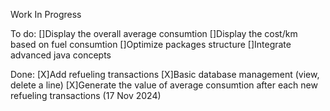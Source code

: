 Work In Progress

To do:
[]Display the overall average consumtion
[]Display the cost/km based on fuel consumtion
[]Optimize packages structure
[]Integrate advanced java concepts

Done:
[X]Add refueling transactions
[X]Basic database management (view, delete a line)
[X]Generate the value of average consumtion after each new refueling transactions (17 Nov 2024)
